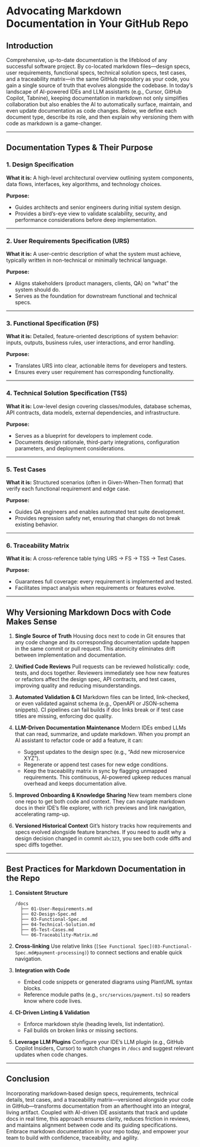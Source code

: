 # Advocating Markdown Documentation in Your GitHub Repo

## Introduction

Comprehensive, up-to-date documentation is the lifeblood of any successful software project. By co-located markdown files—design specs, user requirements, functional specs, technical solution specs, test cases, and a traceability matrix—in the same GitHub repository as your code, you gain a single source of truth that evolves alongside the codebase. In today’s landscape of AI-powered IDEs and LLM assistants (e.g., Cursor, GitHub Copilot, Tabnine), keeping documentation in markdown not only simplifies collaboration but also enables the AI to automatically surface, maintain, and even update documentation as code changes. Below, we define each document type, describe its role, and then explain why versioning them with code as markdown is a game-changer.

---

## Documentation Types & Their Purpose

### 1. Design Specification

**What it is:**
A high-level architectural overview outlining system components, data flows, interfaces, key algorithms, and technology choices.

**Purpose:**

* Guides architects and senior engineers during initial system design.
* Provides a bird’s-eye view to validate scalability, security, and performance considerations before deep implementation.

---

### 2. User Requirements Specification (URS)

**What it is:**
A user-centric description of what the system must achieve, typically written in non-technical or minimally technical language.

**Purpose:**

* Aligns stakeholders (product managers, clients, QA) on “what” the system should do.
* Serves as the foundation for downstream functional and technical specs.

---

### 3. Functional Specification (FS)

**What it is:**
Detailed, feature-oriented descriptions of system behavior: inputs, outputs, business rules, user interactions, and error handling.

**Purpose:**

* Translates URS into clear, actionable items for developers and testers.
* Ensures every user requirement has corresponding functionality.

---

### 4. Technical Solution Specification (TSS)

**What it is:**
Low-level design covering classes/modules, database schemas, API contracts, data models, external dependencies, and infrastructure.

**Purpose:**

* Serves as a blueprint for developers to implement code.
* Documents design rationale, third-party integrations, configuration parameters, and deployment considerations.

---

### 5. Test Cases

**What it is:**
Structured scenarios (often in Given-When-Then format) that verify each functional requirement and edge case.

**Purpose:**

* Guides QA engineers and enables automated test suite development.
* Provides regression safety net, ensuring that changes do not break existing behavior.

---

### 6. Traceability Matrix

**What it is:**
A cross-reference table tying URS → FS → TSS → Test Cases.

**Purpose:**

* Guarantees full coverage: every requirement is implemented and tested.
* Facilitates impact analysis when requirements or features evolve.

---

## Why Versioning Markdown Docs with Code Makes Sense

1. **Single Source of Truth**
   Housing docs next to code in Git ensures that any code change and its corresponding documentation update happen in the same commit or pull request. This atomicity eliminates drift between implementation and documentation.

2. **Unified Code Reviews**
   Pull requests can be reviewed holistically: code, tests, and docs together. Reviewers immediately see how new features or refactors affect the design spec, API contracts, and test cases, improving quality and reducing misunderstandings.

3. **Automated Validation & CI**
   Markdown files can be linted, link-checked, or even validated against schema (e.g., OpenAPI or JSON-schema snippets). CI pipelines can fail builds if doc links break or if test case titles are missing, enforcing doc quality.

4. **LLM-Driven Documentation Maintenance**
   Modern IDEs embed LLMs that can read, summarize, and update markdown. When you prompt an AI assistant to refactor code or add a feature, it can:

   * Suggest updates to the design spec (e.g., “Add new microservice XYZ”).
   * Regenerate or append test cases for new edge conditions.
   * Keep the traceability matrix in sync by flagging unmapped requirements.
     This continuous, AI-powered upkeep reduces manual overhead and keeps documentation alive.

5. **Improved Onboarding & Knowledge Sharing**
   New team members clone one repo to get both code and context. They can navigate markdown docs in their IDE’s file explorer, with rich previews and link navigation, accelerating ramp-up.

6. **Versioned Historical Context**
   Git’s history tracks how requirements and specs evolved alongside feature branches. If you need to audit why a design decision changed in commit `abc123`, you see both code diffs and spec diffs together.

---

## Best Practices for Markdown Documentation in the Repo

1. **Consistent Structure**

   ```
   /docs
     ├── 01-User-Requirements.md
     ├── 02-Design-Spec.md
     ├── 03-Functional-Spec.md
     ├── 04-Technical-Solution.md
     ├── 05-Test-Cases.md
     └── 06-Traceability-Matrix.md
   ```

2. **Cross-linking**
   Use relative links (`[See Functional Spec](03-Functional-Spec.md#payment-processing)`) to connect sections and enable quick navigation.

3. **Integration with Code**

   * Embed code snippets or generated diagrams using PlantUML syntax blocks.
   * Reference module paths (e.g., `src/services/payment.ts`) so readers know where code lives.

4. **CI-Driven Linting & Validation**

   * Enforce markdown style (heading levels, list indentation).
   * Fail builds on broken links or missing sections.

5. **Leverage LLM Plugins**
   Configure your IDE’s LLM plugin (e.g., GitHub Copilot Insiders, Cursor) to watch changes in `/docs` and suggest relevant updates when code changes.

---

## Conclusion

Incorporating markdown‐based design specs, requirements, technical details, test cases, and a traceability matrix—versioned alongside your code in GitHub—transforms documentation from an afterthought into an integral, living artifact. Coupled with AI-driven IDE assistants that track and update docs in real time, this approach ensures clarity, reduces friction in reviews, and maintains alignment between code and its guiding specifications. Embrace markdown documentation in your repo today, and empower your team to build with confidence, traceability, and agility.
